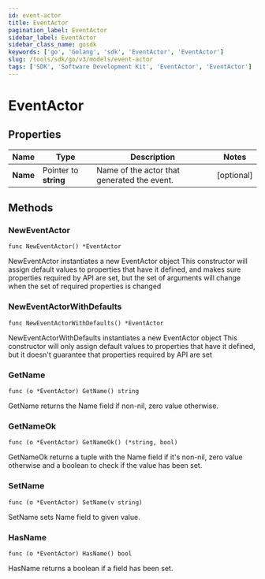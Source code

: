 ```yaml
---
id: event-actor
title: EventActor
pagination_label: EventActor
sidebar_label: EventActor
sidebar_class_name: gosdk
keywords: ['go', 'Golang', 'sdk', 'EventActor', 'EventActor'] 
slug: /tools/sdk/go/v3/models/event-actor
tags: ['SDK', 'Software Development Kit', 'EventActor', 'EventActor']
---
```


# EventActor

## Properties

Name | Type | Description | Notes
------------ | ------------- | ------------- | -------------
**Name** | Pointer to **string** | Name of the actor that generated the event. | [optional] 

## Methods

### NewEventActor

`func NewEventActor() *EventActor`

NewEventActor instantiates a new EventActor object
This constructor will assign default values to properties that have it defined,
and makes sure properties required by API are set, but the set of arguments
will change when the set of required properties is changed

### NewEventActorWithDefaults

`func NewEventActorWithDefaults() *EventActor`

NewEventActorWithDefaults instantiates a new EventActor object
This constructor will only assign default values to properties that have it defined,
but it doesn't guarantee that properties required by API are set

### GetName

`func (o *EventActor) GetName() string`

GetName returns the Name field if non-nil, zero value otherwise.

### GetNameOk

`func (o *EventActor) GetNameOk() (*string, bool)`

GetNameOk returns a tuple with the Name field if it's non-nil, zero value otherwise
and a boolean to check if the value has been set.

### SetName

`func (o *EventActor) SetName(v string)`

SetName sets Name field to given value.

### HasName

`func (o *EventActor) HasName() bool`

HasName returns a boolean if a field has been set.


